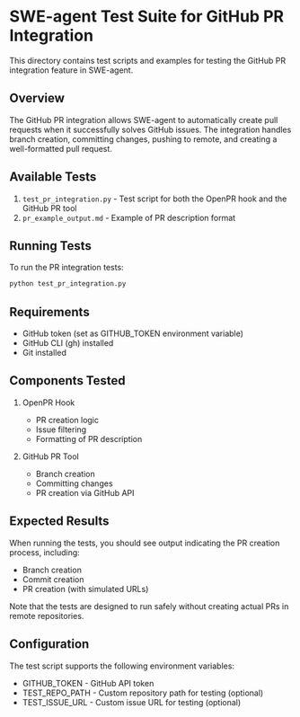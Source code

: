 # SWE-agent Test Suite for GitHub PR Integration

This directory contains test scripts and examples for testing the GitHub PR integration feature in SWE-agent.

## Overview

The GitHub PR integration allows SWE-agent to automatically create pull requests when it successfully solves GitHub issues. The integration handles branch creation, committing changes, pushing to remote, and creating a well-formatted pull request.

## Available Tests

1. `test_pr_integration.py` - Test script for both the OpenPR hook and the GitHub PR tool
2. `pr_example_output.md` - Example of PR description format

## Running Tests

To run the PR integration tests:

```bash
python test_pr_integration.py
```

## Requirements

- GitHub token (set as GITHUB_TOKEN environment variable)
- GitHub CLI (gh) installed
- Git installed

## Components Tested

1. OpenPR Hook
   - PR creation logic
   - Issue filtering
   - Formatting of PR description

2. GitHub PR Tool
   - Branch creation
   - Committing changes
   - PR creation via GitHub API

## Expected Results

When running the tests, you should see output indicating the PR creation process, including:
- Branch creation
- Commit creation
- PR creation (with simulated URLs)

Note that the tests are designed to run safely without creating actual PRs in remote repositories.

## Configuration

The test script supports the following environment variables:
- GITHUB_TOKEN - GitHub API token
- TEST_REPO_PATH - Custom repository path for testing (optional)
- TEST_ISSUE_URL - Custom issue URL for testing (optional)